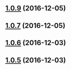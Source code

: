 <a name="1.0.9"></a>
## [1.0.9](https://github.com/HBOCodeLabs/minimal-react-redux-notify/compare/v1.0.7...v1.0.9) (2016-12-05)



<a name="1.0.7"></a>
## [1.0.7](https://github.com/HBOCodeLabs/minimal-react-redux-notify/compare/v1.0.6...v1.0.7) (2016-12-05)



<a name="1.0.6"></a>
## [1.0.6](https://github.com/cmelion/minimal-react-redux-notify/compare/v1.0.4...v1.0.6) (2016-12-03)



<a name="1.0.5"></a>
## [1.0.5](https://github.com/cmelion/minimal-react-redux-notify/compare/v1.0.4...v1.0.5) (2016-12-03)



